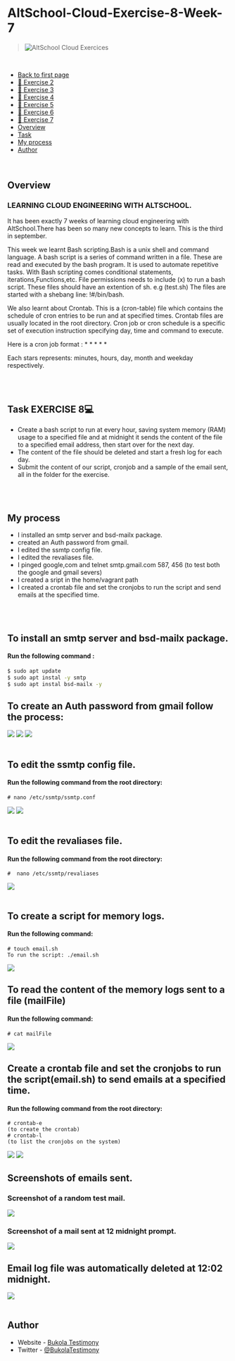   # AltSchool-Cloud-Exercise-8-Week-7


> ![AltSchool Cloud Exercices](../cloud3.JPG) 

<br>

- [Back to first page](../README.md)
- [📔 Exercise 2](../Exercise-2/exercise2.md)
- [📔 Exercise 3](../Exercise-3/exercise3.md)
- [📔 Exercise 4](../Exercise-4/exercise4.md)
- [📔 Exercise 5](../Exercise-5/exercise5.md)
- [📔 Exercise 6](../Exercise-6/exercise6.md)
- [📔 Exercise 7](../Exercise-7/exercise7.md)
- [Overview](#overview) 
- [Task](#Task-EXERCISE-8) 
- [My process](#my-process)
- [Author](#author)


<br>

## Overview
### LEARNING CLOUD ENGINEERING WITH ALTSCHOOL.
<p>
It has been exactly 7 weeks of learning cloud engineering with AltSchool.There has been so many new concepts to learn. This is the third in september.
</p> 
<p>This week we learnt Bash scripting.Bash is a unix shell and command language. A bash script is a series of command written in a file. These are read and executed by the bash program. It is used to automate repetitive tasks. 
With Bash scripting comes conditional statements, iterations,Functions,etc. File permissions needs to include (x) to run a bash script. These files should have an extention of sh. e.g (test.sh) The files are started with a shebang line: !#/bin/bash.
</p>

<p>We also learnt about Crontab. This is a (cron-table) file which contains the schedule of cron entries to be run and at specified times. Crontab files are usually located in the root directory. Cron job or cron schedule is a specific set of execution instruction specifying day, time and command to execute.</p> 
<p>Here is a cron job format : * * * * * </p>
<p>Each stars represents: minutes, hours, day, month and weekday respectively.</p>
<br>
<br>


## Task EXERCISE 8💻
-  Create a bash script to run at every hour, saving system memory (RAM) usage to a specified file and at midnight it sends the content of the file to a specified email address, then start over for the next day.
- The content of the file should be deleted and start a fresh log for each day.
- Submit the content of our script, cronjob and a sample of the email sent, all in the folder for the exercise.

<br>
<br>


## My process
- I installed an smtp server and bsd-mailx package.
- created an Auth password from gmail. 
- I edited the ssmtp config file. 
- I edited the revaliases file.
- I pinged google,com and telnet smtp.gmail.com 587, 456 (to test both the google and gmail severs)
- I created a sript in the home/vagrant path 
- I created a crontab file and set the cronjobs to run the script and send emails at the specified time.

<br>
<br>

## To install an smtp server and bsd-mailx package.
#### Run the following command :

```bash
$ sudo apt update
$ sudo apt instal -y smtp
$ sudo apt instal bsd-mailx -y

```

## To create an Auth password from gmail follow the process:
<img src="./images/Google-acct1.JPG">
<img src="./images/Google-acct2.JPG">
<img src="./images/Google-acct3.JPG">
<br>
<br>


## To edit the ssmtp config file.

#### Run the following command from the root directory:

```console
# nano /etc/ssmtp/ssmtp.conf
```


<img src="./images/smtp-config1.png">
<img src="./images/smtp-config2.png">
<br>
<br>  





## To edit the revaliases file.

#### Run the following command from the root directory:

```console
#  nano /etc/ssmtp/revaliases

```
<img src="./images/revaliases-config.png">
<br>
<br> 


## To create a script for memory logs.
#### Run the following command:

```console
# touch email.sh
To run the script: ./email.sh
```
<img src="./images/EmailscrptConfig.JPG">
<br> 


## To read the content of the memory logs sent to a file (mailFile)

#### Run the following command:

```console
# cat mailFile

```
<img src="./images/cat-mailfile.png">
<br> 



## Create a crontab file and set the cronjobs to run the script(email.sh) to send emails at a specified time.

#### Run the following command from the root directory:

```console
# crontab-e 
(to create the crontab)
# crontab-l 
(to list the cronjobs on the system)
```
<img src="./images/cronjob1.JPG">
<img src="./images/cronjob2.JPG">
<br>


## Screenshots of emails sent.

### Screenshot of a random test mail.
<img src="./images/Email2.png">

### Screenshot of a mail sent at 12 midnight prompt.
<img src="./images/Gmail - VAGRANT MEMORY LOG.JPG">
<br>  


## Email log file was automatically deleted at 12:02 midnight.
<img src="./images/mailFile-deleted.JPG">
<br>
<br>

## Author

- Website - [Bukola Testimony](https://bukola-testimony.github.io/My-Portfolio-website/)
- Twitter - [@BukolaTestimony](https://twitter.com/BukolaTestimony)


